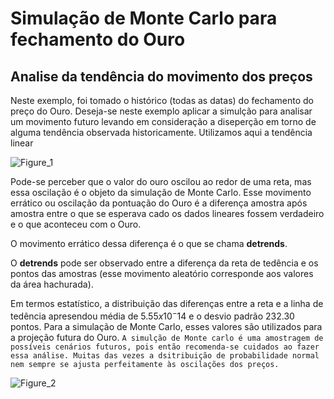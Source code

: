 # Simulação de Monte Carlo para fechamento do Ouro

## Analise da tendência do movimento dos preços

Neste exemplo, foi tomado o histórico (todas as datas) do fechamento do preço do Ouro. Deseja-se neste exemplo aplicar a simulção para analisar um movimento futuro levando em consideração a diseperção em torno de alguma tendência observada historicamente. Utilizamos aqui a tendência linear

![Figure_1](https://user-images.githubusercontent.com/5797933/132100603-3f54c0c1-a9c0-45e5-8581-5076c5fc889f.png)

Pode-se perceber que o valor do ouro oscilou ao redor de uma reta, mas essa oscilação é o objeto da simulação de Monte Carlo. Esse movimento errático ou oscilação da pontuação do Ouro é a diferença amostra após amostra entre o que se esperava cado os dados lineares fossem verdadeiro e o que aconteceu com o Ouro. 

O movimento errático dessa diferença é o que se chama **detrends**.

O **detrends** pode ser observado entre a diferença da reta de tedência e os pontos das amostras (esse movimento aleatório corresponde aos valores da área hachurada).

Em termos estatístico, a distribuição das diferenças entre a reta e a linha de tedência apresendou média de $5.55x10^-14$ e o desvio padrão 232.30 pontos. Para a simulação de Monte Carlo, esses valores são utilizados para a projeção futura do Ouro. `A simulção de Monte carlo é uma amostragem de possíveis cenários futuros, pois então recomenda-se cuidados ao fazer essa análise. Muitas das vezes a dsitribuição de probabilidade normal nem sempre se ajusta perfeitamente às oscilações dos preços.` 

![Figure_2](https://user-images.githubusercontent.com/5797933/132100604-9e39b52b-fdef-46ad-8cfb-708959387367.png)

